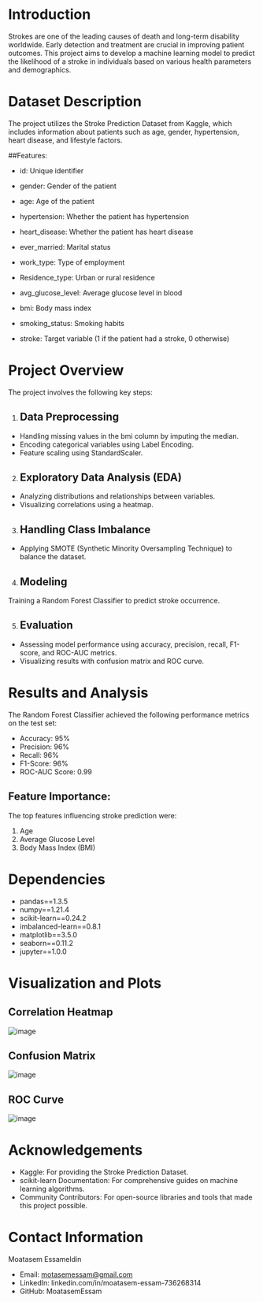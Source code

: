 # Introduction 

Strokes are one of the leading causes of death and long-term disability worldwide. Early detection and treatment are crucial in improving patient outcomes. This project aims to develop a machine learning model to predict the likelihood of a stroke in individuals based on various health parameters and demographics. 

# Dataset Description 

The project utilizes the Stroke Prediction Dataset from Kaggle, which includes information about patients such as age, gender, hypertension, heart disease, and lifestyle factors. 

##Features: 

- id: Unique identifier 

- gender: Gender of the patient 

- age: Age of the patient 

- hypertension: Whether the patient has hypertension 

- heart_disease: Whether the patient has heart disease 

- ever_married: Marital status 

- work_type: Type of employment 

- Residence_type: Urban or rural residence 

- avg_glucose_level: Average glucose level in blood 

- bmi: Body mass index 

- smoking_status: Smoking habits 

- stroke: Target variable (1 if the patient had a stroke, 0 otherwise) 

# Project Overview
The project involves the following key steps:

1. ## Data Preprocessing
- Handling missing values in the bmi column by imputing the median.
- Encoding categorical variables using Label Encoding.
- Feature scaling using StandardScaler.
2. ## Exploratory Data Analysis (EDA)
- Analyzing distributions and relationships between variables.
- Visualizing correlations using a heatmap.
3. ## Handling Class Imbalance
- Applying SMOTE (Synthetic Minority Oversampling Technique) to balance the dataset.
4. ## Modeling
Training a Random Forest Classifier to predict stroke occurrence.

5. ## Evaluation
- Assessing model performance using accuracy, precision, recall, F1-score, and ROC-AUC metrics.
- Visualizing results with confusion matrix and ROC curve.

# Results and Analysis
The Random Forest Classifier achieved the following performance metrics on the test set:

- Accuracy: 95%
- Precision: 96%
- Recall: 96%
- F1-Score: 96%
- ROC-AUC Score: 0.99

## Feature Importance:

The top features influencing stroke prediction were:

1. Age
2. Average Glucose Level
3. Body Mass Index (BMI)

# Dependencies
- pandas==1.3.5
- numpy==1.21.4
- scikit-learn==0.24.2
- imbalanced-learn==0.8.1
- matplotlib==3.5.0
- seaborn==0.11.2
- jupyter==1.0.0

# Visualization and Plots
## Correlation Heatmap
![image](https://github.com/user-attachments/assets/58a0de45-03f1-41c8-b277-0d82655e49ad)
## Confusion Matrix
![image](https://github.com/user-attachments/assets/eb4b541b-6c89-4c96-b526-0bff1b8817df)
## ROC Curve
![image](https://github.com/user-attachments/assets/8f7ae0cd-3168-44f0-a829-d57578ffbad6)

# Acknowledgements
- Kaggle: For providing the Stroke Prediction Dataset.
- scikit-learn Documentation: For comprehensive guides on machine learning algorithms.
- Community Contributors: For open-source libraries and tools that made this project possible.

# Contact Information
Moatasem Essameldin

- Email: motasemessam@gmail.com
- LinkedIn: linkedin.com/in/moatasem-essam-736268314
- GitHub: MoatasemEssam
